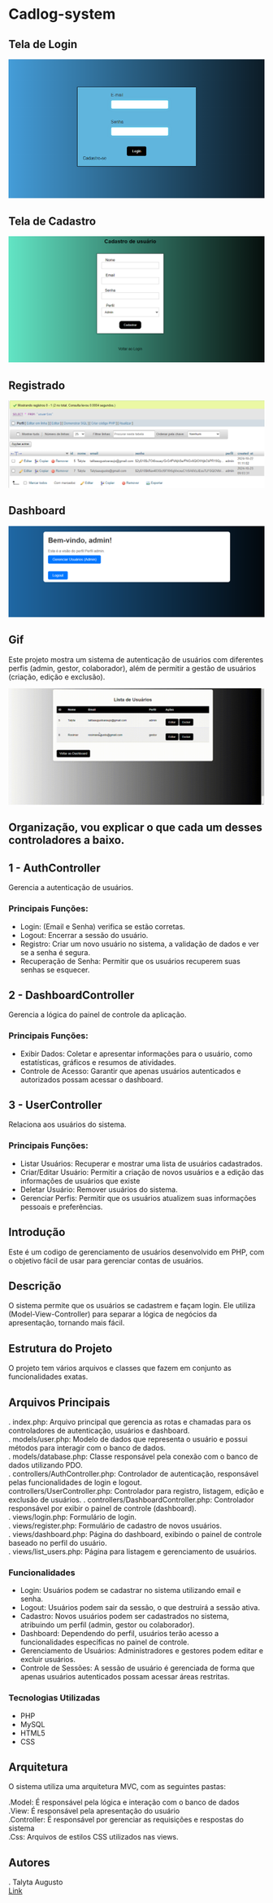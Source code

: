 # Cadlog-system

## Tela de Login

![image info](https://github.com/poxxataly26/cadlog-system/blob/main/img/Login.png)

## Tela de Cadastro 

![image info](https://github.com/poxxataly26/cadlog-system/blob/main/img/Cadastro.png)

## Registrado

![image info](https://github.com/poxxataly26/cadlog-system/blob/main/img/Registrando.png)

## Dashboard

![image info](https://github.com/poxxataly26/cadlog-system/blob/main/img/Dashboard.png)

## Gif

Este projeto mostra um sistema de autenticação de usuários com diferentes perfis (admin, gestor, colaborador), além de permitir a gestão de usuários (criação, edição e exclusão).

![image info](https://github.com/poxxataly26/cadlog-system/blob/main/img/Gif.gif)

## Organização, vou explicar o que cada um desses controladores a baixo.

## 1 - AuthController

Gerencia a autenticação de usuários.

### Principais Funções:

* Login: (Email e Senha) verifica se estão corretas.
* Logout: Encerrar a sessão do usuário.
* Registro: Criar um novo usuário no sistema, a validação de dados e ver se a senha é segura.
* Recuperação de Senha: Permitir que os usuários recuperem suas senhas se esquecer.

## 2 - DashboardController

Gerencia a lógica do painel de controle da aplicação.

### Principais Funções:

* Exibir Dados: Coletar e apresentar informações para o usuário, como estatísticas, gráficos e resumos de atividades.
* Controle de Acesso: Garantir que apenas usuários autenticados e autorizados possam acessar o dashboard.

## 3 - UserController

Relaciona aos usuários do sistema.

### Principais Funções:

* Listar Usuários: Recuperar e mostrar uma lista de usuários cadastrados.
* Criar/Editar Usuário: Permitir a criação de novos usuários e a edição das informações de usuários que existe
* Deletar Usuário: Remover usuários do sistema.
* Gerenciar Perfis: Permitir que os usuários atualizem suas informações pessoais e preferências.

## Introdução

Este é um codigo de gerenciamento de usuários desenvolvido em PHP, com o objetivo fácil de usar para gerenciar contas de usuários.

## Descrição

O sistema permite que os usuários se cadastrem e façam login. Ele utiliza (Model-View-Controller) para separar a lógica de negócios da apresentação, tornando mais fácil. 

## Estrutura do Projeto

O projeto tem vários arquivos e classes que fazem em conjunto as funcionalidades exatas.

## Arquivos Principais

. index.php: Arquivo principal que gerencia as rotas e chamadas para os controladores de autenticação, usuários e dashboard.  
. models/user.php: Modelo de dados que representa o usuário e possui métodos para interagir com o banco de dados.  
. models/database.php: Classe responsável pela conexão com o banco de dados utilizando PDO.  
. controllers/AuthController.php: Controlador de autenticação, responsável pelas funcionalidades de login e logout.  
controllers/UserController.php: Controlador para registro, listagem, edição e exclusão de usuários.
. controllers/DashboardController.php: Controlador responsável por exibir o painel de controle (dashboard).  
. views/login.php: Formulário de login.  
. views/register.php: Formulário de cadastro de novos usuários.  
. views/dashboard.php: Página do dashboard, exibindo o painel de controle baseado no perfil do usuário.  
. views/list_users.php: Página para listagem e gerenciamento de usuários.  

### Funcionalidades

* Login: Usuários podem se cadastrar no sistema utilizando email e senha.  
* Logout: Usuários podem sair da sessão, o que destruirá a sessão ativa.  
* Cadastro: Novos usuários podem ser cadastrados no sistema, atribuindo um perfil (admin, gestor ou colaborador).  
* Dashboard: Dependendo do perfil, usuários terão acesso a funcionalidades específicas no painel de controle.  
* Gerenciamento de Usuários: Administradores e gestores podem editar e excluir usuários.  
* Controle de Sessões: A sessão de usuário é gerenciada de forma que apenas usuários autenticados possam acessar áreas restritas. 

### Tecnologias Utilizadas

* PHP  
* MySQL  
* HTML5  
* CSS  

## Arquitetura

O sistema utiliza uma arquitetura MVC, com as seguintes pastas: 

.Model: É responsável pela lógica e interação com o banco de dados  
.View: É responsável pela apresentação do usuário  
.Controller: É responsável por gerenciar as requisições e respostas do sistema    
.Css: Arquivos de estilos CSS utilizados nas views.

## Autores

. Talyta Augusto  
[Link](https://github.com/poxxataly26/cadlog-system) 
